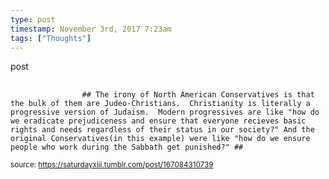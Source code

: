 ```yaml
---
type: post
timestamp: November 3rd, 2017 7:23am
tags: ["Thoughts"]
---
```

post
##  ##
                    ## The irony of North American Conservatives is that the bulk of them are Judeo-Christians.  Christianity is literally a progressive version of Judaism.  Modern progressives are like "how do we eradicate prejudiceness and ensure that everyone recieves basic rights and needs regardless of their status in our society?" And the original Conservatives(in this example) were like "how do we ensure people who work during the Sabbath get punished?" ##
                
                
                
                
                
                
                                
<small>source: https://saturdayxiii.tumblr.com/post/167084310739</small>